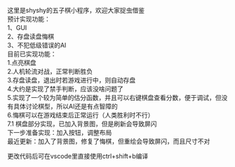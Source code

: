这里是shyshy的五子棋小程序，欢迎大家捉虫借鉴  
预计实现功能：  
1、GUI  
2、存盘读盘悔棋  
3、不犯低级错误的AI  
目前已实现功能：  
1.点亮棋盘  
2.人机轮流对战，正常判断胜负  
3.存盘读盘，退出时若游戏进行中，则自动存盘  
4.大约是实现了禁手判断，应该没啥问题了  
5.实现了一个较为简单的估分函数，并且可以右键棋盘查看分数，便于调试，但没有具体讨论棋型，所以AI还是有点智障的  
6.悔棋可以在游戏结束后正常运行（人类胜利时不行）  
7.1 棋盘部分实现，已加入背景图，但是刷新会导致屏闪  
下一步准备实现：加入按钮，调整布局  
最近更新：加入了背景图，修复了悔棋，但重绘会导致屏闪，而且尺寸不对  
 
更改代码后可在vscode里直接使用ctrl+shift+b编译  